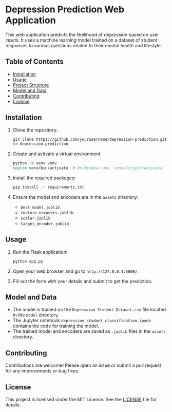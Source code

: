 # Depression Prediction Web Application

This web application predicts the likelihood of depression based on user inputs. It uses a machine learning model trained on a dataset of student responses to various questions related to their mental health and lifestyle.

## Table of Contents

- [Installation](#installation)
- [Usage](#usage)
- [Project Structure](#project-structure)
- [Model and Data](#model-and-data)
- [Contributing](#contributing)
- [License](#license)

## Installation

1. Clone the repository:
    ```sh
    git clone https://github.com/yourusername/depression-prediction.git
    cd depression-prediction
    ```

2. Create and activate a virtual environment:
    ```sh
    python -m venv venv
    source venv/bin/activate  # On Windows use `venv\Scripts\activate`
    ```

3. Install the required packages:
    ```sh
    pip install -r requirements.txt
    ```

4. Ensure the model and encoders are in the `assets` directory:
    - `best_model.joblib`
    - `feature_encoders.joblib`
    - `scaler.joblib`
    - `target_encoder.joblib`

## Usage

1. Run the Flask application:
    ```sh
    python app.py
    ```

2. Open your web browser and go to `http://127.0.0.1:5000/`.

3. Fill out the form with your details and submit to get the prediction.

## Model and Data

- The model is trained on the `Depression Student Dataset.csv` file located in the `model` directory.
- The Jupyter notebook `depression_student_classification.ipynb` contains the code for training the model.
- The trained model and encoders are saved as `.joblib` files in the `assets` directory.

## Contributing

Contributions are welcome! Please open an issue or submit a pull request for any improvements or bug fixes.

## License

This project is licensed under the MIT License. See the [LICENSE](LICENSE) file for details.
